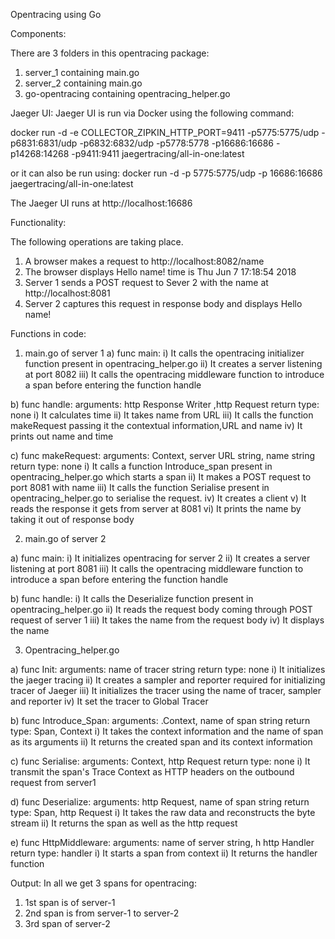 Opentracing using Go

Components:

There are 3 folders in this opentracing package:
1.	server_1 containing main.go
2.	server_2 containing main.go
3.	go-opentracing containing opentracing_helper.go

Jaeger UI: Jaeger UI is run via Docker using the following command: 

docker run -d -e COLLECTOR_ZIPKIN_HTTP_PORT=9411 -p5775:5775/udp -p6831:6831/udp -p6832:6832/udp -p5778:5778 -p16686:16686 -p14268:14268 -p9411:9411 jaegertracing/all-in-one:latest

or it can also be run using:
 docker run -d -p 5775:5775/udp -p 16686:16686 jaegertracing/all-in-one:latest
 
The Jaeger UI runs at http://localhost:16686

Functionality:

The following operations are taking place.
1.	A browser makes a request to http://localhost:8082/name
2.	The browser displays Hello name! time is Thu Jun 7 17:18:54 2018
3.	Server 1 sends a POST request to Sever 2 with the name at http://localhost:8081
4.	Server 2 captures this request in response body and displays Hello name!

Functions in code:

1)	main.go of server 1
a) func main:
i)	It calls the opentracing initializer function present in opentracing_helper.go
ii)	It creates a server listening at port 8082
iii)	It calls the opentracing middleware function to introduce a span before entering the function handle

b)	func handle:
arguments: http Response Writer ,http  Request
return type: none
i)	It calculates time
ii)	It takes name from URL
iii)	It calls the function makeRequest passing it the contextual information,URL and name
iv)	It prints out name and time

c)	func makeRequest:
arguments: Context, server URL string, name string
return type: none
i)	It calls a function Introduce_span present in opentracing_helper.go which starts a span
ii)	It makes a POST request to port 8081 with name
iii)	It calls the function Serialise present in opentracing_helper.go to serialise the request.
iv)	It creates a client
v)	It reads the response it gets from server at 8081
vi)	It prints the name by taking it out of response body

2)	main.go of server 2

a)	func main:
i)	It initializes opentracing for server 2
ii)	It creates a server listening at port 8081
iii)	It calls the opentracing middleware function to introduce a span before entering the function handle

b)	func handle:
i)	It calls the Deserialize function present in opentracing_helper.go
ii)	It reads the request body coming through POST request of server 1
iii)	It takes the name from the request body 
iv)	It displays the name

3)	Opentracing_helper.go

a)	func Init:
arguments: name of tracer string
return type: none
i)	It initializes the jaeger tracing
ii)	It creates a sampler and reporter required for initializing tracer of Jaeger
iii)	It initializes the tracer using the name of tracer, sampler and reporter
iv)	It set the tracer to Global Tracer

b)	func Introduce_Span:
arguments: .Context, name of span string
return type: Span, Context
i)	It takes the context information and the name of span as its arguments
ii)	It returns the created span and its context information

c)	func Serialise:
arguments: Context, http Request
return type: none
i)	It transmit the span's Trace Context as HTTP headers on the outbound request from server1

d)	func Deserialize:
arguments: http Request, name of span string
return type: Span, http Request
i)	It takes the raw data and reconstructs the byte stream
ii)	It returns the span as well as the http request

e)	func HttpMiddleware:
arguments: name of server string, h http Handler
return type: handler
i)	It starts a span from context
ii)	It returns the handler function

Output:
In all we get 3 spans for opentracing:
1.	 1st span is of server-1
2.	 2nd span is from server-1 to server-2
3.	 3rd span of server-2

